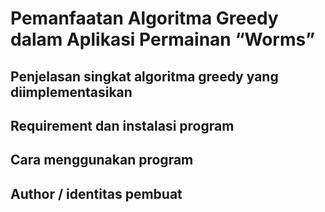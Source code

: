# Pemanfaatan Algoritma Greedy dalam Aplikasi Permainan “Worms”

## Penjelasan singkat algoritma greedy yang diimplementasikan

## Requirement dan instalasi program

## Cara menggunakan program

## Author / identitas pembuat

